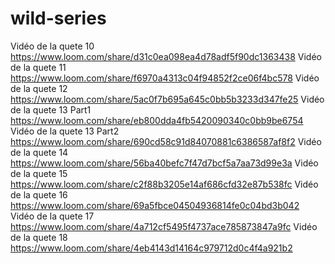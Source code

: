 # wild-series
Vidéo de la quete 10 https://www.loom.com/share/d31c0ea098ea4d78adf5f90dc1363438
Vidéo de la quete 11 https://www.loom.com/share/f6970a4313c04f94852f2ce06f4bc578
Vidéo de la quete 12 https://www.loom.com/share/5ac0f7b695a645c0bb5b3233d347fe25
Vidéo de la quete 13 Part1 https://www.loom.com/share/eb800dda4fb5420090340c0bb9be6754
Vidéo de la quete 13 Part2 https://www.loom.com/share/690cd58c91d84070881c6386587af8f2
Vidéo de la quete 14 https://www.loom.com/share/56ba40befc7f47d7bcf5a7aa73d99e3a
Vidéo de la quete 15 https://www.loom.com/share/c2f88b3205e14af686cfd32e87b538fc
Vidéo de la quete 16 https://www.loom.com/share/69a5fbce04504936814fe0c04bd3b042
Vidéo de la quete 17 https://www.loom.com/share/4a712cf5495f4737ace785873847a9fc
Vidéo de la quete 18 https://www.loom.com/share/4eb4143d14164c979712d0c4f4a921b2